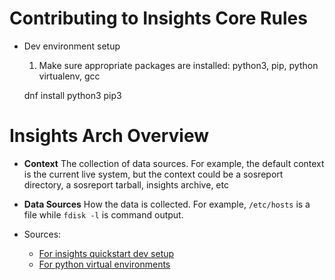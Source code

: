 # Contributing to Insights Core Rules

- Dev environment setup

   1. Make sure appropriate packages are installed: python3, pip, python virtualenv, gcc

    dnf install python3 pip3 


# Insights Arch Overview

- **Context** The collection of data sources. For example, the default context
  is the current live system, but the context could be a sosreport directory,
  a sosreport tarball, insights archive, etc
- **Data Sources** How the data is collected. For example, `/etc/hosts` is a
  file while `fdisk -l` is command output. 

- Sources: 

   - [For insights quickstart dev setup](https://insights-core.readthedocs.io/en/latest/quickstart_insights_core.html)
   - [For python virtual environments](https://docs.python-guide.org/dev/virtualenvs/)
